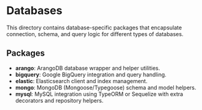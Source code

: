 # Databases

This directory contains database-specific packages that encapsulate connection, schema, and query logic for different types of databases.

## Packages

- **arango**: ArangoDB database wrapper and helper utilities.
- **bigquery**: Google BigQuery integration and query handling.
- **elastic**: Elasticsearch client and index management.
- **mongo**: MongoDB (Mongoose/Typegoose) schema and model helpers.
- **mysql**: MySQL integration using TypeORM or Sequelize with extra decorators and repository helpers.

